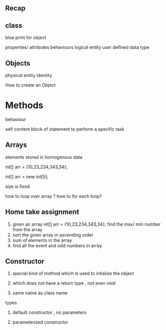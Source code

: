 ## Recap

## class
blue print for object

properties/ attributes 
behaviours 
logical entity 
user defined data type 

## Objects
physical entity 
identity 


How to create an Object 


# Methods 
behaviour 

self content block of statement to perform a specific task 


## Arrays 

elements stored in homogenous data 

int[] arr = {10,23,234,343,34};

int[] arr = new int[5];

size is fixed 


how to loop over array ? 
how to for each loop? 


## Home take assignment
1. given an array int[] arr = {10,23,234,343,34};
find the max/ min number from the array
2. sort the given array in ascending order 
3. sum of elements in the array 
4. find all the event and odd numbers in array. 



## Constructor 

1. special kind of method 
which is used to intialize the object 

2. which does not have a return type , not even void 
3. same name as class name 

types 
1. default constructor , no parameters 


2. parameterized constructor

































